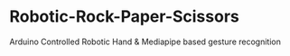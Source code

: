 # Robotic-Rock-Paper-Scissors
Arduino Controlled Robotic Hand &amp; Mediapipe based gesture recognition
